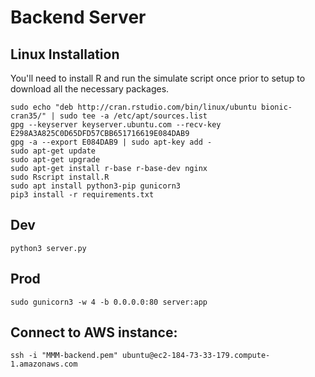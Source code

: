 # Backend Server

## Linux Installation
You'll need to install R and run the simulate script once prior to setup to download all the necessary packages.
```
sudo echo "deb http://cran.rstudio.com/bin/linux/ubuntu bionic-cran35/" | sudo tee -a /etc/apt/sources.list
gpg --keyserver keyserver.ubuntu.com --recv-key E298A3A825C0D65DFD57CBB651716619E084DAB9
gpg -a --export E084DAB9 | sudo apt-key add -
sudo apt-get update
sudo apt-get upgrade
sudo apt-get install r-base r-base-dev nginx
sudo Rscript install.R 
sudo apt install python3-pip gunicorn3
pip3 install -r requirements.txt
```

## Dev
```
python3 server.py
```

## Prod
```
sudo gunicorn3 -w 4 -b 0.0.0.0:80 server:app
```

## Connect to AWS instance:
```
ssh -i "MMM-backend.pem" ubuntu@ec2-184-73-33-179.compute-1.amazonaws.com
```